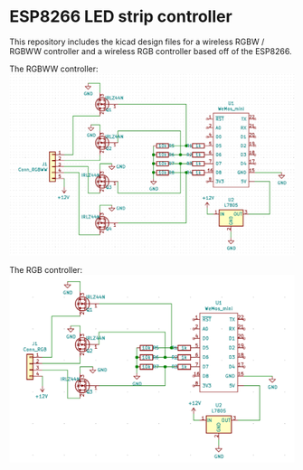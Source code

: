 # ESP8266 LED strip controller
This repository includes the kicad design files for a wireless RGBW / RGBWW controller and a wireless RGB controller based off of the ESP8266.

The RGBWW controller:
![alt text](https://raw.githubusercontent.com/maartennl2002/ESP8266-LED-strip-controller/master/Hardware/RGBWW/image.png)


The RGB controller:
![alt text](https://raw.githubusercontent.com/maartennl2002/ESP8266-LED-strip-controller/master/Hardware/RGB/image.png)
